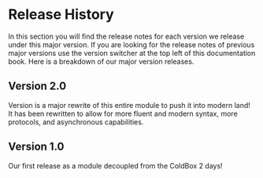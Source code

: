 # Release History

In this section you will find the release notes for each version we release under this major version.  If you are looking for the release notes of previous major versions use the version switcher at the top left of this documentation book.  Here is a breakdown of our major version releases.

## Version 2.0

Version is a major rewrite of this entire module to push it into modern land!  It has been rewritten to allow for more fluent and modern syntax, more protocols, and asynchronous capabilities.

## Version 1.0

Our first release as a module decoupled from the ColdBox 2 days!

